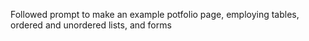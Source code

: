 Followed prompt to make an example potfolio page, employing tables, ordered and unordered lists, and forms
